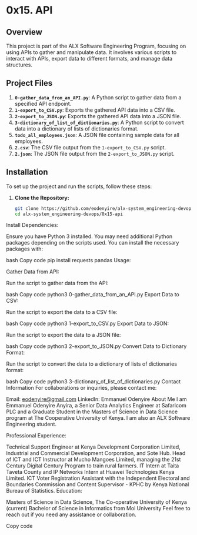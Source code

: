 # 0x15. API

## Overview

This project is part of the ALX Software Engineering Program, focusing on using APIs to gather and manipulate data. It involves various scripts to interact with APIs, export data to different formats, and manage data structures.

## Project Files

1. **`0-gather_data_from_an_API.py`**: A Python script to gather data from a specified API endpoint.
2. **`1-export_to_CSV.py`**: Exports the gathered API data into a CSV file.
3. **`2-export_to_JSON.py`**: Exports the gathered API data into a JSON file.
4. **`3-dictionary_of_list_of_dictionaries.py`**: A Python script to convert data into a dictionary of lists of dictionaries format.
5. **`todo_all_employees.json`**: A JSON file containing sample data for all employees.
6. **`2.csv`**: The CSV file output from the `1-export_to_CSV.py` script.
7. **`2.json`**: The JSON file output from the `2-export_to_JSON.py` script.

## Installation

To set up the project and run the scripts, follow these steps:

1. **Clone the Repository:**
   
   ```bash
   git clone https://github.com/eodenyire/alx-system_engineering-devops.git
   cd alx-system_engineering-devops/0x15-api

Install Dependencies:

Ensure you have Python 3 installed. You may need additional Python packages depending on the scripts used. You can install the necessary packages with:

bash
Copy code
pip install requests pandas
Usage:

Gather Data from API:

Run the script to gather data from the API:

bash
Copy code
python3 0-gather_data_from_an_API.py
Export Data to CSV:

Run the script to export the data to a CSV file:

bash
Copy code
python3 1-export_to_CSV.py
Export Data to JSON:

Run the script to export the data to a JSON file:

bash
Copy code
python3 2-export_to_JSON.py
Convert Data to Dictionary Format:

Run the script to convert the data to a dictionary of lists of dictionaries format:

bash
Copy code
python3 3-dictionary_of_list_of_dictionaries.py
Contact Information
For collaborations or inquiries, please contact me:

Email: eodenyire@gmail.com
LinkedIn: Emmanuel Odenyire
About Me
I am Emmanuel Odenyire Anyira, a Senior Data Analytics Engineer at Safaricom PLC and a Graduate Student in the Masters of Science in Data Science program at The Cooperative University of Kenya. I am also an ALX Software Engineering student.

Professional Experience:

Technical Support Engineer at Kenya Development Corporation Limited, Industrial and Commercial Development Corporation, and Sote Hub.
Head of ICT and ICT Instructor at Mucho Mangoes Limited, managing the 21st Century Digital Century Program to train rural farmers.
IT Intern at Taita Taveta County and IP Networks Intern at Huawei Technologies Kenya Limited.
ICT Voter Registration Assistant with the Independent Electoral and Boundaries Commission and Content Supervisor - KPHC by Kenya National Bureau of Statistics.
Education:

Masters of Science in Data Science, The Co-operative University of Kenya (current)
Bachelor of Science in Informatics from Moi University
Feel free to reach out if you need any assistance or collaboration.

Copy code
